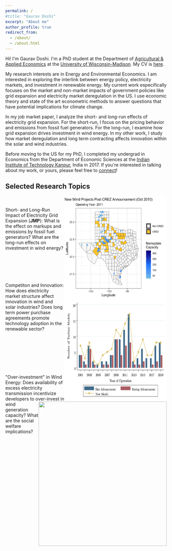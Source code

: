 ```yaml
---
permalink: /
#title: "Gaurav Doshi"
excerpt: "About me"
author_profile: true
redirect_from: 
  - /about/
  - /about.html
---
```


Hi! I'm Gaurav Doshi. I'm a PhD student at the Department of [Agricultural & Applied Economics](https://aae.wisc.edu/) at the [University of Wisconsin-Madison](https://www.wisc.edu/). My CV is [here](http://gdoshi2.github.io/files/CV.pdf).

My research interests are in Energy and Environmental Economics. I am interested in exploring the interlink between energy policy, electricity markets, and investment in renewable energy. My current work especifically focuses on the market and non-market impacts of government policies like grid expansion and electricity market deregulation in the US. I use economic theory and state of the art econometric methods to answer questions that have potential implications for climate change.  

In my job market paper, I analyze the short- and long-run effects of electricity grid expansion. For the short-run, I focus on the pricing behavior and emissions from fossil fuel generators. For the long-run, I examine how grid expansion drives investment in wind energy. In my other work, I study how market deregulation and long term contracting affects innovation within the solar and wind industries.

Before moving to the US for my PhD, I completed my undergrad in Economics from the Department of Economic Sciences at the [Indian Institute of Technology Kanpur](https://www.iitk.ac.in/), India in 2017. If you're interested in talking about my work, or yours, please feel free to [connect](mailto:gdoshi2@wisc.edu)!

Selected Research Topics
----
<img align="right" width="320" height="320" src="images/new_projects.gif">  <br/> <br/>
Short- and Long-Run Impact of Electricity Grid Expansion (**JMP**): What is the effect on markups and emissions by fossil fuel generators? What are the long-run effects on investment in wind energy? <br/>
<br/><br/><br/><br/>

<img align="right" width="320" height="320" src="images/new_models_advancements.png">  <br/>
Competiton and Innovation: How does electricity market structure affect innovation in wind and solar industries? Does long term power purchase agreements promote technology adoption in the renewable sector? <br/> <br/>
<br/><br/><br/><br/>

<img align="right" width="400" height="450" src="images/wind_curtailment.gif">  <br/> <br/>
"Over-investment" in Wind Energy: Does availability of excess electricity transmission incentivize developers to over-invest in wind generation capacity? What are the social welfare implications? 
<br/> <br/> <br/> <br/>
